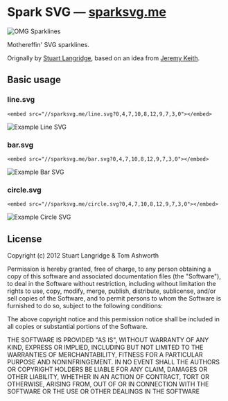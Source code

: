 # Spark SVG — [sparksvg.me](http://sparksvg.me)

![OMG Sparklines](http://i.phuu.net/Lz7N/Screen%20Shot%202013-01-06%20at%2021.03.15.png)

Mothereffin' SVG sparklines.

Orignally by [Stuart Langridge](http://kryogenix.org/days/2012/12/30/simple-svg-sparklines), based on an idea from [Jeremy Keith](http://adactio.com/journal/5941/).

## Basic usage

### line.svg

```
<embed src="//sparksvg.me/line.svg?0,4,7,10,8,12,9,7,3,0"></embed>
```

![Example Line SVG](http://i.phuu.net/Ly00/Screen%20Shot%202013-01-06%20at%2012.09.42.png)

### bar.svg

```
<embed src="//sparksvg.me/bar.svg?0,4,7,10,8,12,9,7,3,0"></embed>
```

![Example Bar SVG](http://i.phuu.net/Ly4g/Screen%20Shot%202013-01-06%20at%2012.52.59.png)

### circle.svg

```
<embed src="//sparksvg.me/circle.svg?0,4,7,10,8,12,9,7,3,0"></embed>
```

![Example Circle SVG](http://i.phuu.net/Lyym/Screen%20Shot%202013-01-06%20at%2020.41.46.png)

## License

Copyright (c) 2012 Stuart Langridge & Tom Ashworth

Permission is hereby granted, free of charge, to any person obtaining a copy of this software and associated documentation files (the "Software"), to deal in the Software without restriction, including without limitation the rights to use, copy, modify, merge, publish, distribute, sublicense, and/or sell copies of the Software, and to permit persons to whom the Software is furnished to do so, subject to the following conditions:

The above copyright notice and this permission notice shall be included in all copies or substantial portions of the Software.

THE SOFTWARE IS PROVIDED "AS IS", WITHOUT WARRANTY OF ANY KIND, EXPRESS OR IMPLIED, INCLUDING BUT NOT LIMITED TO THE WARRANTIES OF MERCHANTABILITY, FITNESS FOR A PARTICULAR PURPOSE AND NONINFRINGEMENT. IN NO EVENT SHALL THE AUTHORS OR COPYRIGHT HOLDERS BE LIABLE FOR ANY CLAIM, DAMAGES OR OTHER LIABILITY, WHETHER IN AN ACTION OF CONTRACT, TORT OR OTHERWISE, ARISING FROM, OUT OF OR IN CONNECTION WITH THE SOFTWARE OR THE USE OR OTHER DEALINGS IN THE SOFTWARE
